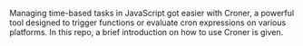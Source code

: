 Managing time-based tasks in JavaScript got easier with Croner, a powerful tool designed to trigger functions or evaluate cron expressions on various platforms. In this repo, a brief introduction on how to use Croner is given.

